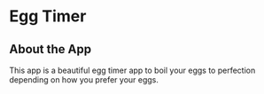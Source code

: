
# Egg Timer

## About the App

This app is a beautiful egg timer app to boil your eggs to perfection depending on how you prefer your eggs. 
